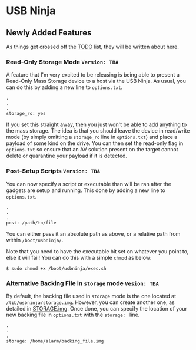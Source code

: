 # USB Ninja
## Newly Added Features

As things get crossed off the [TODO](TODO.md) list, they will be written about here.

### Read-Only Storage Mode `Version: TBA`
A feature that I'm very excited to be releasing is being able to present a Read-Only Mass Storage device to a host via the USB Ninja. As usual, you can do this by adding a new line to `options.txt`.

```
.
.
.
storage_ro: yes
```

If you set this straight away, then you just won't be able to add anything to the mass storage. The idea is that you should leave the device in read/write mode (by simply omitting a `storage_ro` line in `options.txt`) and place a payload of some kind on the drive. You can then set the read-only flag in `options.txt` so ensure that an AV solution present on the target cannot delete or quarantine your payload if it is detected.

### Post-Setup Scripts `Version: TBA`

You can now specify a script or executable than will be ran after the gadgets are setup and running.
This done by adding a new line to `options.txt`.

```
.
.
.
post: /path/to/file
```

You can either pass it an absolute path as above, or a relative path from within `/boot/usbninja/`.

Note that you need to have the executable bit set on whatever you point to, else it will fail!
You can do this with a simple `chmod` as below:

```
$ sudo chmod +x /boot/usbninja/exec.sh
```

### Alternative Backing File in `storage` mode `Vesion: TBA`

By default, the backing file used in `storage` mode is the one located at `/lib/usbninja/storage.img`. However, you can create another one, as detailed in [STORAGE.img](src/STORAGE.img). Once done, you can specify the location of your new backing file in `options.txt` with the `storage: ` line.
```
.
.
.
storage: /home/alarm/backing_file.img
```
